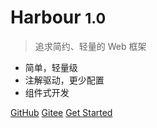 <!-- _coverpage.md -->


# Harbour <small>1.0</small>

> 追求简约、轻量的 Web 框架

- 简单，轻量级
- 注解驱动，更少配置
- 组件式开发

[GitHub](https://github.com/huanyv/harbour-framework)
[Gitee](https://gitee.com/huanyv/harbour-framework)
[Get Started](README)
